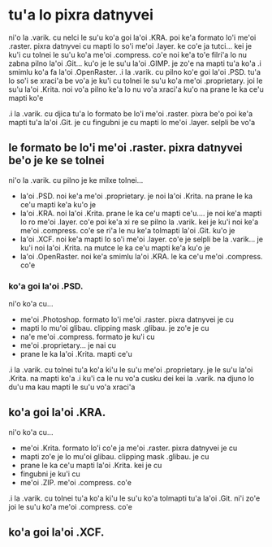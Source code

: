 # tu'a lo pixra datnyvei
ni'o la .varik. cu nelci le su'u ko'a goi la'oi .KRA. poi ke'a formato lo'i me'oi .raster. pixra datnyvei cu mapti lo so'i me'oi .layer. ke co'e ja tutci... kei je ku'i cu tolnei le su'u ko'a me'oi .compress. co'e noi ke'a to'e filri'a lo nu zabna pilno la'oi .Git... ku'o je le su'u la'oi .GIMP. je zo'e na mapti tu'a ko'a  .i smimlu ko'a fa la'oi .OpenRaster.  .i la .varik. cu pilno ko'e goi la'oi .PSD. tu'a lo so'i se xraci'a be vo'a je ku'i cu tolnei le su'u ko'a me'oi .proprietary. joi le su'u la'oi .Krita. noi vo'a pilno ke'a lo nu vo'a xraci'a ku'o na prane le ka ce'u mapti ko'e

.i la .varik. cu djica tu'a lo formato be lo'i me'oi .raster. pixra be'o poi ke'a mapti tu'a la'oi .Git. je cu fingubni je cu mapti lo me'oi .layer. selpli be vo'a

## le formato be lo'i me'oi .raster. pixra datnyvei be'o je ke se tolnei
ni'o la .varik. cu pilno je ke milxe tolnei...

* la'oi .PSD. noi ke'a me'oi .proprietary. je noi la'oi .Krita. na prane le ka ce'u mapti ke'a ku'o je
* la'oi .KRA. noi la'oi .Krita. prane le ka ce'u mapti ce'u.... je noi ke'a mapti lo ro me'oi .layer. co'e poi ke'a xi re se pilno la .varik. kei je ku'i noi ke'a me'oi .compress. co'e se ri'a le nu ke'a tolmapti la'oi .Git. ku'o je
* la'oi .XCF. noi ke'a mapti lo so'i me'oi .layer. co'e je selpli be la .varik... je ku'i noi la'oi .Krita. na mutce le ka ce'u mapti ke'a ku'o je
* la'oi .OpenRaster. noi ke'a smimlu la'oi .KRA. le ka ce'u me'oi .compress. co'e

### ko'a goi la'oi .PSD.
ni'o ko'a cu...

* me'oi .Photoshop. formato lo'i me'oi .raster. pixra datnyvei je cu
* mapti lo mu'oi glibau. clipping mask .glibau. je zo'e je cu
* na'e me'oi .compress. formato je ku'i cu
* me'oi .proprietary... je nai cu
* prane le ka la'oi .Krita. mapti ce'u

.i la .varik. cu tolnei tu'a ko'a ki'u le su'u me'oi .proprietary. je le su'u la'oi .Krita. na mapti ko'a  .i ku'i ca le nu vo'a cusku dei kei la .varik. na djuno lo du'u ma kau mapti le su'u vo'a xraci'a

## ko'a goi la'oi .KRA.
ni'o ko'a cu...

* me'oi .Krita. formato lo'i co'e ja me'oi .raster. pixra datnyvei je cu
* mapti zo'e je lo mu'oi glibau. clipping mask .glibau. je cu
* prane le ka ce'u mapti la'oi .Krita. kei je cu
* fingubni je ku'i cu
* me'oi .ZIP. me'oi .compress. co'e

.i la .varik. cu tolnei tu'a ko'a ki'u le su'u ko'a tolmapti tu'a la'oi .Git. ni'i zo'e joi le su'u ko'a me'oi .compress. co'e

## ko'a goi la'oi .XCF.
